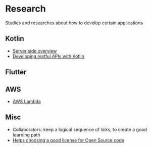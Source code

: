 # Research

Studies and researches about how to develop certain applications

## Kotlin

- [Server side overview](https://kotlinlang.org/docs/reference/server-overview.html)
- [Developing restful APIs with Kotlin](https://auth0.com/blog/developing-restful-apis-with-kotlin/) 

## Flutter



## AWS

- [AWS Lambda](https://aws.amazon.com/lambda/)

## Misc

- Collaborators: keep a logical sequence of links, to create a good learning path
- [Helps choosing a good license for Open Source code](https://choosealicense.com) 
